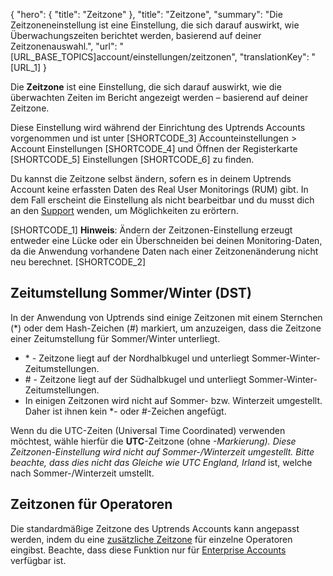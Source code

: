 ﻿{
  "hero": {
    "title": "Zeitzone"
  },
  "title": "Zeitzone",
  "summary": "Die Zeitzoneneinstellung ist eine Einstellung, die sich darauf auswirkt, wie Überwachungszeiten berichtet werden, basierend auf deiner Zeitzonenauswahl.",
  "url": "[URL_BASE_TOPICS]account/einstellungen/zeitzonen",
  "translationKey": "[URL_1]
}

Die **Zeitzone** ist eine Einstellung, die sich darauf auswirkt, wie die überwachten Zeiten im Bericht angezeigt werden – basierend auf deiner Zeitzone.

Diese Einstellung wird während der Einrichtung des Uptrends Accounts vorgenommen und ist unter [SHORTCODE_3] Accounteinstellungen > Account Einstellungen [SHORTCODE_4] und Öffnen der Registerkarte [SHORTCODE_5] Einstellungen [SHORTCODE_6] zu finden.

Du kannst die Zeitzone selbst ändern, sofern es in deinem Uptrends Account keine erfassten Daten des Real User Monitorings (RUM) gibt. In dem Fall erscheint die Einstellung als nicht bearbeitbar und du musst dich an den [Support]([LINK_URL_1]) wenden, um Möglichkeiten zu erörtern.

[SHORTCODE_1]
**Hinweis**: Ändern der Zeitzonen-Einstellung erzeugt entweder eine Lücke oder ein Überschneiden bei deinen Monitoring-Daten, da die Anwendung vorhandene Daten nach einer Zeitzonenänderung nicht neu berechnet.
[SHORTCODE_2]

## Zeitumstellung Sommer/Winter (DST)

In der Anwendung von Uptrends sind einige Zeitzonen mit einem Sternchen (*) oder dem Hash-Zeichen (#) markiert, um anzuzeigen, dass die Zeitzone einer Zeitumstellung für Sommer/Winter unterliegt.

- \* - Zeitzone liegt auf der Nordhalbkugel und unterliegt Sommer-Winter-Zeitumstellungen.
- \# - Zeitzone liegt auf der Südhalbkugel und unterliegt Sommer-Winter-Zeitumstellungen.
- In einigen Zeitzonen wird nicht auf Sommer- bzw. Winterzeit umgestellt. Daher ist ihnen kein *- oder #-Zeichen angefügt.

Wenn du die UTC-Zeiten (Universal Time Coordinated) verwenden möchtest, wähle hierfür die **UTC**-Zeitzone (ohne *-Markierung). Diese Zeitzonen-Einstellung wird nicht auf Sommer-/Winterzeit umgestellt. Bitte beachte, dass dies nicht das Gleiche wie **UTC* England, Irland** ist, welche nach Sommer-/Winterzeit umstellt.

## Zeitzonen für Operatoren

Die standardmäßige Zeitzone des Uptrends Accounts kann angepasst werden, indem du eine [zusätzliche Zeitzone]([LINK_URL_2]) für einzelne Operatoren eingibst. Beachte, dass diese Funktion nur für [Enterprise Accounts]([LINK_URL_3]) verfügbar ist.
